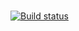 #
[![Build status](https://ci.appveyor.com/api/projects/status/hvq1rktx8e3e2pf9?svg=true)](https://ci.appveyor.com/project/Evgeniya882023/unit-testing-matchers)